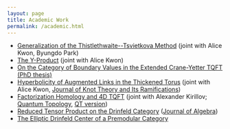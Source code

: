 ```yaml
---
layout: page
title: Academic Work
permalink: /academic.html
---
```


- [Generalization of the Thistlethwaite--Tsvietkova Method](https://arxiv.org/abs/2309.01282) (joint with Alice Kwon, Byungdo Park)
- [The Y-Product](https://arxiv.org/abs/2209.14251) (joint with Alice Kwon)
- [On the Category of Boundary Values in the Extended Crane-Yetter TQFT (PhD thesis)](https://arxiv.org/abs/2108.13467)
- [Hyperbolicity of Augmented Links in the Thickened Torus](https://arxiv.org/abs/2010.10601) (joint with Alice Kwon,
[Journal of Knot Theory and Its
Ramifications](https://www.worldscientific.com/doi/10.1142/S0218216522500250))
- [Factorization Homology and 4D TQFT](https://arxiv.org/abs/2002.08571)
(joint with Alexander Kirillov; [Quantum
Topology](https://ems.press/journals/qt/articles/5287776),
[QT version](https://ems.press/content/serial-article-files/18175))
- [Reduced Tensor Product on the Drinfeld Category](https://arxiv.org/abs/2004.09611) ([Journal of Algebra](https://doi.org/10.1016/j.jalgebra.2022.05.031))
- [The Elliptic Drinfeld Center of a Premodular Category](https://arxiv.org/abs/1904.09511)
